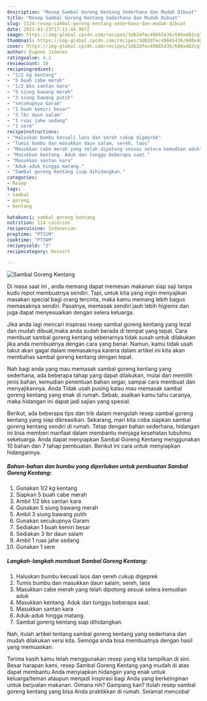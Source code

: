 ```yaml
---
description: "Resep Sambal Goreng Kentang Sederhana dan Mudah Dibuat"
title: "Resep Sambal Goreng Kentang Sederhana dan Mudah Dibuat"
slug: 1124-resep-sambal-goreng-kentang-sederhana-dan-mudah-dibuat
date: 2021-01-23T17:11:44.907Z
image: https://img-global.cpcdn.com/recipes/3d62dfec49665436/680x482cq70/sambal-goreng-kentang-foto-resep-utama.jpg
thumbnail: https://img-global.cpcdn.com/recipes/3d62dfec49665436/680x482cq70/sambal-goreng-kentang-foto-resep-utama.jpg
cover: https://img-global.cpcdn.com/recipes/3d62dfec49665436/680x482cq70/sambal-goreng-kentang-foto-resep-utama.jpg
author: Eugene Jimenez
ratingvalue: 4.2
reviewcount: 10
recipeingredient:
- "1/2 kg kentang"
- "5 buah cabe merah"
- "1/2 bks santan kara"
- "5 siung bawang merah"
- "3 siung bawang putih"
- "secukupnya Garam"
- "1 buah kemiri besar"
- "3 lbr daun salam"
- "1 ruas jahe sedang"
- "1 sere"
recipeinstructions:
- "Haluskan bumbu kecuali laos dan sereh cukup digeprek"
- "Tumis bumbu dan masukkan daun salam, sereh, laos"
- "Masukkan cabe merah yang telah dipotong sesuai selera kemudian aduk"
- "Masukkan kentang. Aduk dan tunggu beberapa saat."
- "Masukkan santan kara"
- "Aduk-aduk hingga matang."
- "Sambal goreng kentang siap dihidangkan."
categories:
- Resep
tags:
- sambal
- goreng
- kentang

katakunci: sambal goreng kentang 
nutrition: 114 calories
recipecuisine: Indonesian
preptime: "PT31M"
cooktime: "PT34M"
recipeyield: "3"
recipecategory: Dessert

---
```



![Sambal Goreng Kentang](https://img-global.cpcdn.com/recipes/3d62dfec49665436/680x482cq70/sambal-goreng-kentang-foto-resep-utama.jpg)

Di masa  saat ini , anda memang dapat memesan makanan siap saji tanpa kudu repot membuatnya sendiri. Tapi, untuk kita yang ingin menyajikan masakan special bagi orang tercinta, maka kamu memang lebih bagus memasaknya sendiri. Pasalnya, memasak sendiri jauh lebih higienis dan juga dapat menyesuaikan dengan selera keluarga.

Jika anda lagi mencari inspirasi resep sambal goreng kentang yang lezat dan mudah dibuat,maka anda sudah berada di tempat yang tepat. Cara membuat sambal goreng kentang  sebenarnya tidak susah untuk dilakukan jika anda membuatnya dengan cara yang benar. Namun, kamu tidak usah takut akan gagal dalam memasaknya 
karena dalam artikel ini kita akan membahas sambal goreng kentang dengan tepat.  



Nah bagi anda yang mau memasak sambal goreng kentang yang sederhana, ada beberapa tahap yang dapat dilakukan, mulai dari memilih jenis bahan, kemudian penentuan bahan segar, sampai cara membuat dan menyajikannya. Anda Tidak usah pusing kalau mau memasak sambal goreng kentang yang enak di rumah. Sebab, asalkan kamu  tahu caranya, maka hidangan ini dapat jadi sajian yang spesial.

Berikut, ada beberapa tips dan trik dalam mengolah resep sambal goreng kentang yang siap dikreasikan. Sekarang, mari kita coba siapkan sambal goreng kentang sendiri di rumah. Tetap dengan bahan sederhana, hidangan ini bisa memberi manfaat dalam membantu menjaga kesehatan tubuhmu sekeluarga. Anda dapat menyiapkan Sambal Goreng Kentang menggunakan 10 bahan dan 7 tahap pembuatan. Berikut ini cara untuk menyiapkan hidangannya.

<!--inarticleads1-->

##### Bahan-bahan dan bumbu yang diperlukan untuk pembuatan Sambal Goreng Kentang:

1. Gunakan 1/2 kg kentang
1. Siapkan 5 buah cabe merah
1. Ambil 1/2 bks santan kara
1. Gunakan 5 siung bawang merah
1. Ambil 3 siung bawang putih
1. Gunakan secukupnya Garam
1. Sediakan 1 buah kemiri besar
1. Sediakan 3 lbr daun salam
1. Ambil 1 ruas jahe sedang
1. Gunakan 1 sere




<!--inarticleads2-->

##### Langkah-langkah membuat Sambal Goreng Kentang:

1. Haluskan bumbu kecuali laos dan sereh cukup digeprek
1. Tumis bumbu dan masukkan daun salam, sereh, laos
1. Masukkan cabe merah yang telah dipotong sesuai selera kemudian aduk
1. Masukkan kentang. Aduk dan tunggu beberapa saat.
1. Masukkan santan kara
1. Aduk-aduk hingga matang.
1. Sambal goreng kentang siap dihidangkan.




Nah, itulah artikel tentang  sambal goreng kentang  yang sederhana dan mudah dilakukan versi kita. Semoga anda bisa membuatnya dengan hasil yang memuaskan. 

Terima kasih kamu telah menggunakan resep yang kita tampilkan di sini. Besar harapan kami, resep  Sambal Goreng Kentang yang mudah di atas dapat membantu Anda menyiapkan hidangan yang enak untuk keluarga/teman ataupun menjadi inspirasi bagi Anda yang berkeinginan untuk berjualan makanan. Gimana nih? Gampang kan? Itulah resep sambal goreng kentang yang bisa Anda praktikkan di rumah. Selamat mencoba!

